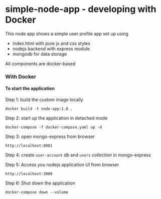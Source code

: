 # simple-node-app - developing with Docker


This node app shows a simple user profile app set up using 
- index.html with pure js and css styles
- nodejs backend with express module
- mongodb for data storage


All components are docker-based

### With Docker

#### To start the application

Step 1: build the custom image locally

    docker build -t node-app:1.0 .

Step 2: start up the application in detached mode

    docker-compose -f docker-compose.yaml up -d

Step 3: open mongo-express from browser

    http://localhost:8081

Step 4: create `user-account` _db_ and `users` _collection_ in mongo-express

Step 5: Access you nodejs application UI from browser

    http://localhost:3000

Step 6: Shut down the application

    docker-compose down --volume

